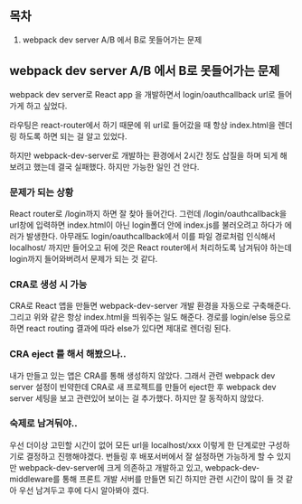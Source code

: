 ## 목차
1. webpack dev server A/B 에서 B로 못들어가는 문제

## webpack dev server A/B 에서 B로 못들어가는 문제

webpack dev server로 React app 을 개발하면서 login/oauthcallback url로 들어가게 하고 싶었다.

라우팅은 react-router에서 하기 때문에 위 url로 들어갔을 때 항상 index.html을 렌더링 하도록 하면 되는 걸 알고 있었다.

하지만 webpack-dev-server로 개발하는 환경에서 2시간 정도 삽질을 하며 되게 해보려고 했는데 결국 실패했다. 하지만 가능한 일인 건 안다.

### 문제가 되는 상황

React router로 /login까지 하면 잘 찾아 들어간다. 그런데 /login/oauthcallback을 url창에 입력하면 index.html이 아닌 login폴더 안에 index.js를 불러오려고 하다가 에러가 발생한다. 아무래도 login/oauthcallback에서 이를 파일 경로처럼 인식해서 localhost/ 까지만 들어오고 뒤에 것은 React router에서 처리하도록 남겨둬야 하는데 login까지 들어와버려서 문제가 되는 것 같다.

### CRA로 생성 시 가능

CRA로 React 앱을 만들면 webpack-dev-server 개발 환경을 자동으로 구축해준다. 그리고 위와 같은 항상 index.html을 띄워주는 일도 해준다. 경로를 login/else 등으로 하면 react routing 결과에 따라 else가 있다면 제대로 렌더링 된다.

### CRA eject 를 해서 해봤으나..

내가 만들고 있는 앱은 CRA를 통해 생성하지 않았다. 그래서 관련 webpack dev server 설정이 빈약한데 CRA로 새 프로젝트를 만들어 eject한 후 webpack dev server 세팅을 보고 관련있어 보이는 걸 추가했다. 하지만 잘 동작하지 않았다. 

### 숙제로 남겨둬야..

우선 더이상 고민할 시간이 없어 모든 url을 localhost/xxx 이렇게 한 단계로만 구성하기로 결정하고 진행해야겠다. 번들링 후 배포서버에서 잘 설정하면 가능하게 할 수 있지만 webpack-dev-server에 크게 의존하고 개발하고 있고, webpack-dev-middleware를 통해 프론트 개발 서버를 만들면 되긴 하지만 관련 시간이 많이 들 것 같아 우선 남겨두고 후에 다시 알아봐야 겠다.